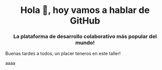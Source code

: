 <h1 align="center">Hola 👋, hoy vamos a hablar de GitHub</h1>
<h3 align="center">La plataforma de desarrollo colaborativo más popular del mundo!</h3>

Buenas tardes a todos, un placer teneros en este taller!

aaaa
